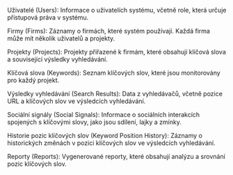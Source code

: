 Uživatelé (Users):
Informace o uživatelích systému, včetně role, která určuje přístupová práva v systému.

Firmy (Firms):
Záznamy o firmách, které systém používají. Každá firma může mít několik uživatelů a projekty.

Projekty (Projects):
Projekty přiřazené k firmám, které obsahují klíčová slova a související výsledky vyhledávání.

Klíčová slova (Keywords):
Seznam klíčových slov, které jsou monitorovány pro každý projekt.

Výsledky vyhledávání (Search Results):
Data z vyhledávačů, včetně pozice URL a klíčových slov ve výsledcích vyhledávání.

Sociální signály (Social Signals):
Informace o sociálních interakcích spojených s klíčovými slovy, jako jsou sdílení, lajky a zmínky.

Historie pozic klíčových slov (Keyword Position History):
Záznamy o historických změnách v pozici klíčových slov ve výsledcích vyhledávání.

Reporty (Reports):
Vygenerované reporty, které obsahují analýzu a srovnání pozic klíčových slov.
